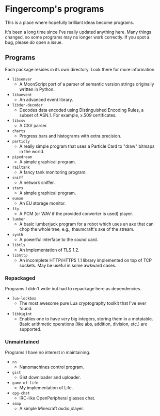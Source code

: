 # Fingercomp's programs
This is a place where hopefully brilliant ideas become programs.

It's been a long time since I've really updated anything here.
Many things changed, so some programs may no longer work correctly.
If you spot a bug, please *do* open a issue.

## Programs
Each package resides in its own directory.
Look there for more information.

* `libsemver`
  * A MoonScript port of a parser of semantic version strings originally written in Python.
* `libaevent`
  * An advanced event library.
* `libder-decoder`
  * Decodes data encoded using Distinguished Encoding Rules, a subset of ASN.1. For example, x.509 certificates.
* `libcsv`
  * A CSV parser.
* `charts`
  * Progress bars and histograms with extra precision.
* `particly`
  * A really simple program that uses a Particle Card to "draw" bitmaps in the world.
* `pipedream`
  * A simple graphical program.
* `railtank`
  * A fancy tank monitoring program.
* `sniff`
  * A network sniffer.
* `stars`
  * A simple graphical program.
* `eumon`
  * An EU storage monitor.
* `ffp`
  * A PCM (or WAV if the provided converter is used) player.
* `lumber`
  * A basic lumberjack program for a robot which uses an axe that can chop the whole tree, e.g., thaumcraft's axe of the stream.
* `synth`
  * A powerful interface to the sound card.
* `libtls`
  * An implementation of TLS 1.2.
* `libhttp`
  * An incomplete HTTP/HTTPS 1.1 library implemented on top of TCP sockets. May be useful in some awkward cases.

### Repackaged
Programs I didn't write but had to repackage here as dependencies.

* `lua-lockbox`
  * The most awesome pure Lua cryptography toolkit that I've ever found.
* `libbigint`
  * Enables one to have *very* big integers, storing them in a metatable. Basic arithmetic operations (like abs, addition, division, etc.) are supported.

### Unmaintained
Programs I have no interest in maintaining.

* `nn`
  * Nanomachines control program.
* `gist`
  * Gist downloader and uploader.
* `game-of-life`
  * My implementation of Life.
* `opg-chat`
  * IRC-like OpenPeripheral glasses chat.
* `smap`
  * A *s*imple *M*inecraft *a*udio *p*layer.
